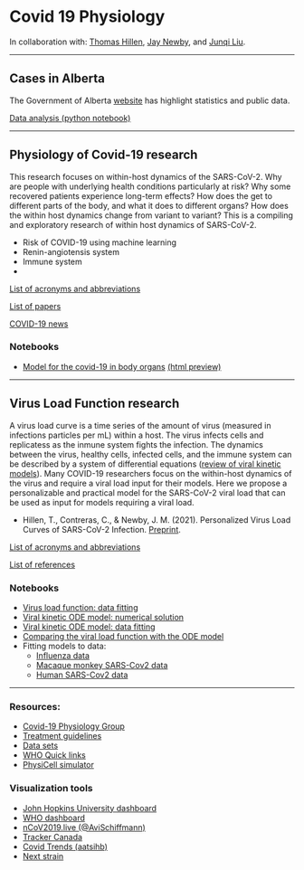 # Covid 19 Physiology

In collaboration with: [Thomas Hillen](http://www.math.ualberta.ca/~thillen/), [Jay Newby](https://newby-jay.github.io/), and [Junqi Liu](https://github.com/Junqi12138).

---

## Cases in Alberta

The Government of Alberta [website](https://www.alberta.ca/stats/covid-19-alberta-statistics.htm) has highlight statistics and public data.

[Data analysis (python notebook)](./python/03%20COVID-19%20Alberta.ipynb)

---

## Physiology of Covid-19 research

This research focuses on within-host dynamics of the SARS-CoV-2. Why are people with underlying health conditions particularly at risk? Why some recovered patients experience long-term effects? How does the get to different parts of the body, and what it does to different organs? How does the within host dynamics change from variant to variant? This is a compiling and exploratory research of within host dynamics of SARS-CoV-2.

- Risk of COVID-19 using machine learning
- Renin-angiotensis system
- Immune system
-  

[List of acronyms and abbreviations](./references/acronyms.md)

[List of papers](./references/covid-19_papers.md)

[COVID-19 news](./references/news.md)

### Notebooks

- [Model for the covid-19 in body organs](./julia/08%20SARS-Cov2%20Physiology%20model.ipynb) [(html preview)](https://htmlpreview.github.io/?https://github.com/ccontrer/20-08Covid19Physiology/blob/master/julia/08%20SARS-Cov2%20Physiology%20model.html)

--- 

## Virus Load Function research

A virus load curve is a time series of the amount of virus (measured in infections particles per mL) within a host.  The virus infects cells and replicatess as the inmune system fights the infection. The dynamics between the virus, healthy cells, infected cells, and the immune system can be described by a system of differential equations ([review of viral kinetic models](https://link.springer.com/article/10.1007%2Fs10928-014-9363-3)). Many COVID-19 researchers focus on the within-host dynamics of the virus and require a viral load input for their models. Here we propose a personalizable and practical model for the SARS-CoV-2 viral load that can be used as input for models requiring a viral load.

- Hillen, T., Contreras, C., & Newby, J. M. (2021). Personalized Virus Load Curves of SARS-CoV-2 Infection. [Preprint](https://www.medrxiv.org/content/10.1101/2021.01.21.21250268v1).

[List of acronyms and abbreviations](./references/acronyms.md)

[List of references](./references/virus_load.md)

### Notebooks

- [Virus load function: data fitting](./julia/02%20Fitting%20the%20virus%20load%20function.ipynb)
- [Viral kinetic ODE model: numerical solution](./julia/01%20Solving%20the%20virus%20target%20model.ipynb)
- [Viral kinetic ODE model: data fitting](./julia/03%20Fitting%20the%20virus%20target%20model.ipynb)
- [Comparing the viral load function with the ODE model](./julia/04%20Comparing%20the%20virus%20load%20function%20with%20the%20virus-target%20model.ipynb)
- Fitting models to data:
  - [Influenza data](./julia/05%20Fitting%20models%20to%20influenza%20data.ipynb)
  - [Macaque monkey SARS-Cov2 data](./julia/06%20Fitting%20models%20to%20macaque%20monkey%20SARS-Cov2%20data.ipynb)
  - [Human SARS-Cov2 data](./julia/07%20Fitting%20models%20to%20human%20SARS-Cov2%20data.ipynb)

---

### Resources:

- [Covid-19 Physiology Group](https://sites.google.com/ualberta.ca/cov-pg/home) 
- [Treatment guidelines](https://www.idsociety.org/practice-guideline/covid-19-guideline-treatment-and-management/)
- [Data sets](references/datasets.md)
- [WHO Quick links](https://www.who.int/emergencies/diseases/novel-coronavirus-2019)
- [PhysiCell simulator](http://physicell.org/)

### Visualization tools

- [John Hopkins University dashboard](https://gisanddata.maps.arcgis.com/apps/opsdashboard/index.html#/bda7594740fd40299423467b48e9ecf6)
- [WHO dashboard](https://covid19.who.int/table)
- [nCoV2019.live (@AviSchiffmann)](https://ncov2019.live/)
- [Tracker Canada](https://covid19tracker.ca/)
- [Covid Trends (aatsihb)](https://aatishb.com/covidtrends/)
- [Next strain](https://nextstrain.org/groups/neherlab/ncov/S.N501?c=gt-S_501,69&p=grid&r=country)